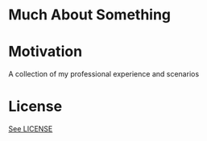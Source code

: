 # Much About Something



# Motivation

A collection of my professional experience and scenarios

# License

[See LICENSE]()
